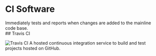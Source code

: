 # CI Software
<section>
Immediately tests and reports when changes are added to the mainline code base.
<aside class="notes">
</aside>
</section>
<!-- -->
<section>
## Travis CI

![Travis CI](https://cdn.travis-ci.com/images/logos/TravisCI-Mascot-1-61693e8ade8a553878c2307f0c08749d.svg)
 A hosted continuous integration service to build and test projects hosted on GitHub.
<aside class="notes">
</aside>
</section>
<!-- -->
